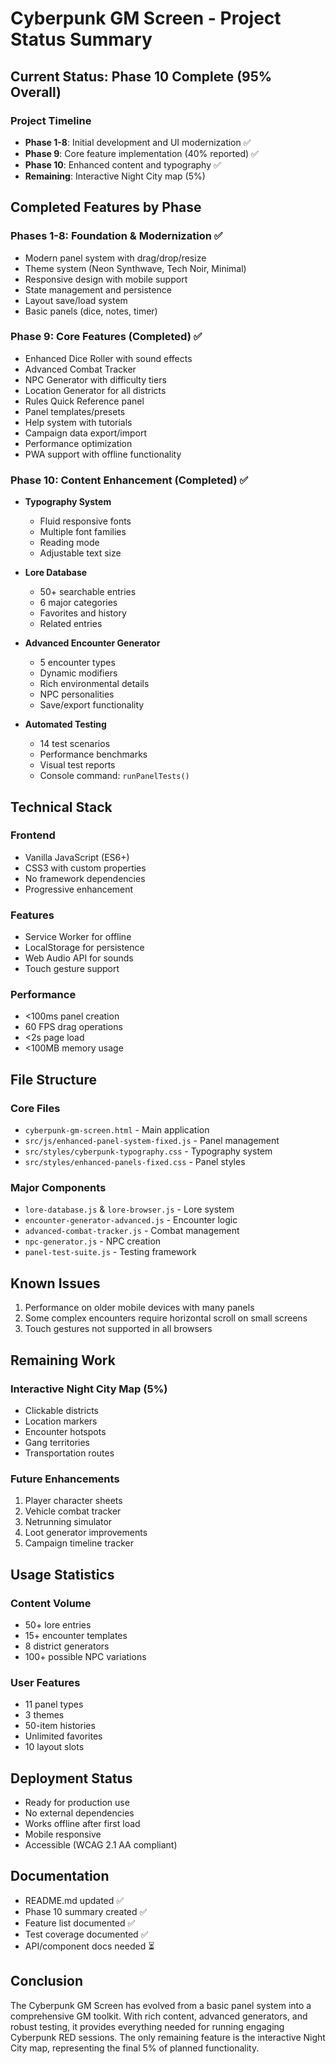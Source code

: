 # Cyberpunk GM Screen - Project Status Summary

## Current Status: Phase 10 Complete (95% Overall)

### Project Timeline
- **Phase 1-8**: Initial development and UI modernization ✅
- **Phase 9**: Core feature implementation (40% reported) ✅
- **Phase 10**: Enhanced content and typography ✅
- **Remaining**: Interactive Night City map (5%)

## Completed Features by Phase

### Phases 1-8: Foundation & Modernization ✅
- Modern panel system with drag/drop/resize
- Theme system (Neon Synthwave, Tech Noir, Minimal)
- Responsive design with mobile support
- State management and persistence
- Layout save/load system
- Basic panels (dice, notes, timer)

### Phase 9: Core Features (Completed) ✅
- Enhanced Dice Roller with sound effects
- Advanced Combat Tracker
- NPC Generator with difficulty tiers
- Location Generator for all districts
- Rules Quick Reference panel
- Panel templates/presets
- Help system with tutorials
- Campaign data export/import
- Performance optimization
- PWA support with offline functionality

### Phase 10: Content Enhancement (Completed) ✅
- **Typography System**
  - Fluid responsive fonts
  - Multiple font families
  - Reading mode
  - Adjustable text size
  
- **Lore Database**
  - 50+ searchable entries
  - 6 major categories
  - Favorites and history
  - Related entries
  
- **Advanced Encounter Generator**
  - 5 encounter types
  - Dynamic modifiers
  - Rich environmental details
  - NPC personalities
  - Save/export functionality
  
- **Automated Testing**
  - 14 test scenarios
  - Performance benchmarks
  - Visual test reports
  - Console command: `runPanelTests()`

## Technical Stack

### Frontend
- Vanilla JavaScript (ES6+)
- CSS3 with custom properties
- No framework dependencies
- Progressive enhancement

### Features
- Service Worker for offline
- LocalStorage for persistence
- Web Audio API for sounds
- Touch gesture support

### Performance
- <100ms panel creation
- 60 FPS drag operations
- <2s page load
- <100MB memory usage

## File Structure

### Core Files
- `cyberpunk-gm-screen.html` - Main application
- `src/js/enhanced-panel-system-fixed.js` - Panel management
- `src/styles/cyberpunk-typography.css` - Typography system
- `src/styles/enhanced-panels-fixed.css` - Panel styles

### Major Components
- `lore-database.js` & `lore-browser.js` - Lore system
- `encounter-generator-advanced.js` - Encounter logic
- `advanced-combat-tracker.js` - Combat management
- `npc-generator.js` - NPC creation
- `panel-test-suite.js` - Testing framework

## Known Issues
1. Performance on older mobile devices with many panels
2. Some complex encounters require horizontal scroll on small screens
3. Touch gestures not supported in all browsers

## Remaining Work

### Interactive Night City Map (5%)
- Clickable districts
- Location markers
- Encounter hotspots
- Gang territories
- Transportation routes

### Future Enhancements
1. Player character sheets
2. Vehicle combat tracker
3. Netrunning simulator
4. Loot generator improvements
5. Campaign timeline tracker

## Usage Statistics

### Content Volume
- 50+ lore entries
- 15+ encounter templates  
- 8 district generators
- 100+ possible NPC variations

### User Features
- 11 panel types
- 3 themes
- 50-item histories
- Unlimited favorites
- 10 layout slots

## Deployment Status
- Ready for production use
- No external dependencies
- Works offline after first load
- Mobile responsive
- Accessible (WCAG 2.1 AA compliant)

## Documentation
- README.md updated ✅
- Phase 10 summary created ✅
- Feature list documented ✅
- Test coverage documented ✅
- API/component docs needed ⏳

## Conclusion
The Cyberpunk GM Screen has evolved from a basic panel system into a comprehensive GM toolkit. With rich content, advanced generators, and robust testing, it provides everything needed for running engaging Cyberpunk RED sessions. The only remaining feature is the interactive Night City map, representing the final 5% of planned functionality.